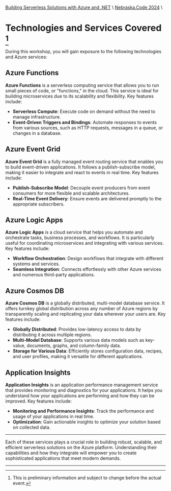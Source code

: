 [Building Serverless Solutions with Azure and .NET](..\..\README.md) \ [Nebraska.Code 2024](README.md)  \

# Technologies and Services Covered [^1]

During this workshop, you will gain exposure to the following technologies and Azure services:

## Azure Functions

**Azure Functions** is a serverless computing service that allows you to run small pieces of code, or "functions," in the cloud. This service is ideal for building microservices due to its scalability and flexibility. Key features include:

- **Serverless Compute**: Execute code on demand without the need to manage infrastructure.
- **Event-Driven Triggers and Bindings**: Automate responses to events from various sources, such as HTTP requests, messages in a queue, or changes in a database.

## Azure Event Grid

**Azure Event Grid** is a fully managed event routing service that enables you to build event-driven applications. It follows a publish-subscribe model, making it easier to integrate and react to events in real time. Key features include:

- **Publish-Subscribe Model**: Decouple event producers from event consumers for more flexible and scalable architectures.
- **Real-Time Event Delivery**: Ensure events are delivered promptly to the appropriate subscribers.

## Azure Logic Apps

**Azure Logic Apps** is a cloud service that helps you automate and orchestrate tasks, business processes, and workflows. It is particularly useful for coordinating microservices and integrating with various services. Key features include:

- **Workflow Orchestration**: Design workflows that integrate with different systems and services.
- **Seamless Integration**: Connects effortlessly with other Azure services and numerous third-party applications.

## Azure Cosmos DB

**Azure Cosmos DB** is a globally distributed, multi-model database service. It offers turnkey global distribution across any number of Azure regions by transparently scaling and replicating your data wherever your users are. Key features include:

- **Globally Distributed**: Provides low-latency access to data by distributing it across multiple regions.
- **Multi-Model Database**: Supports various data models such as key-value, documents, graphs, and column-family data.
- **Storage for Various Data**: Efficiently stores configuration data, recipes, and user profiles, making it versatile for different applications.

## Application Insights

**Application Insights** is an application performance management service that provides monitoring and diagnostics for your applications. It helps you understand how your applications are performing and how they can be improved. Key features include:

- **Monitoring and Performance Insights**: Track the performance and usage of your applications in real time.
- **Optimization**: Gain actionable insights to optimize your solution based on collected data.

------

Each of these services plays a crucial role in building robust, scalable, and efficient serverless solutions on the Azure platform. Understanding their capabilities and how they integrate will empower you to create sophisticated applications that meet modern demands.

---

[^1]: This is preliminary information and subject to change before the actual event.